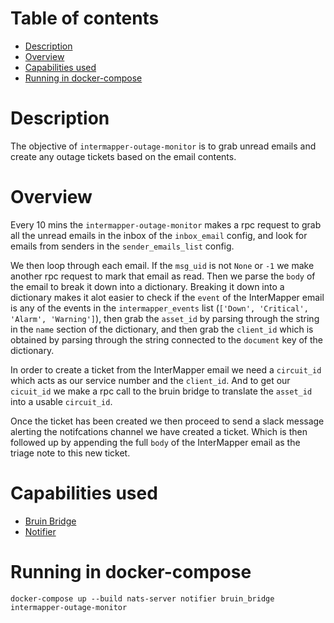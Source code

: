 # Table of contents
  * [Description](#description)
  * [Overview](#overview)  
  * [Capabilities used](#capabilities-used) 
  * [Running in docker-compose](#running-in-docker-compose)

# Description
The objective of `intermapper-outage-monitor` is to grab unread emails and create any outage tickets based on the email
contents.

# Overview
Every 10 mins the `intermapper-outage-monitor` makes a rpc request to grab all the unread emails in the inbox of the `inbox_email` config, and
look for emails from senders in the `sender_emails_list` config. 

We then loop through each email. If the `msg_uid` is not `None` or `-1` we make another rpc request to mark that email as read.
Then we parse the `body` of the email to break it down into a dictionary. Breaking it down into a dictionary makes it alot easier to 
check if the `event` of the InterMapper email is any of the events in the `intermapper_events` list (`['Down', 'Critical', 'Alarm', 'Warning']`),
then grab the `asset_id` by parsing through the string in the `name` section of the dictionary, and then grab the `client_id` which
is obtained by parsing through the string connected to the `document` key of the dictionary.

In order to create a ticket from the InterMapper email we need a `circuit_id` which acts as our service number and the `client_id`.
And to get our `cicuit_id` we make a rpc call to the bruin bridge to translate the `asset_id` into a usable `circuit_id`.

Once the ticket has been created we then proceed to send a slack message alerting the notifcations channel we have created a ticket.
Which is then followed up by appending the full `body` of the InterMapper email as the triage note to this new ticket.

# Capabilities used
- [Bruin Bridge](../bruin-bridge/README.md)
- [Notifier](../notifier/README.md)

# Running in docker-compose
`docker-compose up --build nats-server notifier bruin_bridge intermapper-outage-monitor`

